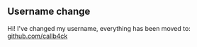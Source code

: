 ## Username change
Hi!
I've changed my username, everything has been moved to:
[github.com/callb4ck](https://github.com/callb4ck)
